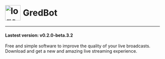 # <div style="display: flex; align-items: center; gap: 8px"><img src="https://raw.githubusercontent.com/CoMFliP/gred-bo/main/logo.ico" alt="logo" width="50"/> GredBot </div> 
___

#### Lastest version: v0.2.0-beta.3.2
Free and simple software to improve the quality of your live broadcasts. Download and get a new and amazing live streaming experience.